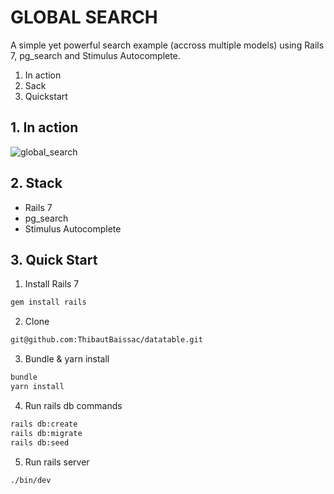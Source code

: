 # GLOBAL SEARCH

A simple yet powerful search example (accross multiple models) using Rails 7, pg_search and Stimulus Autocomplete.

1. In action
2. Sack
3. Quickstart

## 1. In action
![global_search](https://user-images.githubusercontent.com/59996803/147934105-128273cf-43d6-4350-8708-efcb06fb205d.gif)

## 2. Stack
- Rails 7
- pg_search
- Stimulus Autocomplete

## 3. Quick Start

1. Install Rails 7
  ```bash
  gem install rails
  ```

2. Clone
  ```bash
  git@github.com:ThibautBaissac/datatable.git
  ```

3. Bundle & yarn install
  ```bash
  bundle
  yarn install
  ```

4. Run rails db commands
  ```bash
  rails db:create
  rails db:migrate
  rails db:seed
  ```

5. Run rails server
  ```bash
  ./bin/dev
  ```
